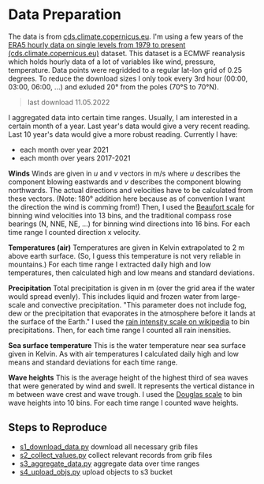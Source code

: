 # Data Preparation

The data is from [cds.climate.copernicus.eu](https://cds.climate.copernicus.eu/).
I'm using a few years of the [ERA5 hourly data on single levels from 1979 to present (cds.climate.copernicus.eu)](https://cds.climate.copernicus.eu/cdsapp#!/dataset/reanalysis-era5-single-levels?tab=overview) dataset.
This dataset is a ECMWF reanalysis which holds hourly data of a lot of variables like wind, pressure, temperature.
Data points were regridded to a regular lat-lon grid of 0.25 degrees.
To reduce the download sizes I only took every 3rd hour (00:00, 03:00, 06:00, ...) and exluded 20° from the poles (70°S to 70°N).

> last download 11.05.2022

I aggregated data into certain time ranges.
Usually, I am interested in a certain month of a year.
Last year's data would give a very recent reading.
Last 10 year's data would give a more robust reading.
Currently I have:

- each month over year 2021
- each month over years 2017-2021

**Winds**
Winds are given in _u_ and _v_ vectors in m/s where _u_ describes the component blowing eastwards and _v_ describes the component blowing northwards.
The actual directions and velocities have to be calculated from these vectors.
(Note: 180° addition here because as of convention I want the direction the wind is comming from!)
Then, I used the [Beaufort scale](https://en.wikipedia.org/wiki/Beaufort_scale) for binning wind velocities into 13 bins, and the traditional compass rose bearings (N, NNE, NE, ...) for binning wind directions into 16 bins.
For each time range I counted direction x velocity.

**Temperatures (air)**
Temperatures are given in Kelvin extrapolated to 2 m above earth surface.
(So, I guess this temperature is not very reliable in mountains.)
For each time range I extracted daily high and low temperatures, then calculated high and low means and standard deviations.

**Precipitation**
Total precipitation is given in m (over the grid area if the water would spread evenly).
This includes liquid and frozen water from large-scale and convective precipitation.
"This parameter does not include fog, dew or the precipitation that evaporates in the atmosphere before it lands at the surface of the Earth."
I used the [rain intensity scale on wikipedia](https://en.wikipedia.org/wiki/Rain#Intensity) to bin precipitations.
Then, for each time range I counted all rain inensities.

**Sea surface temperature**
This is the water temperature near sea surface given in Kelvin.
As with air temperatures I calculated daily high and low means and standard deviations for each time range.

**Wave heights**
This is the average height of the highest third of sea waves that were generated by wind and swell.
It represents the vertical distance in m between wave crest and wave trough.
I used the [Douglas scale](https://en.wikipedia.org/wiki/Douglas_sea_scale) to bin wave heights into 10 bins.
For each time range I counted wave heights.

## Steps to Reproduce

- [s1_download_data.py](./s1_download_data.py) download all necessary grib files
- [s2_collect_values.py](./s2_collect_values.py) collect relevant records from grib files
- [s3_aggregate_data.py](./s3_aggregate_data.py) aggregate data over time ranges
- [s4_upload_objs.py](./s4_upload_objs.py) upload objects to s3 bucket
